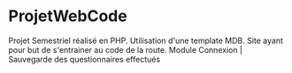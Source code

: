 # ProjetWebCode
Projet Semestriel réalisé en PHP. Utilisation d'une template MDB.
Site ayant pour but de s'entrainer au code de la route.
Module Connexion | Sauvegarde des questionnaires effectués

